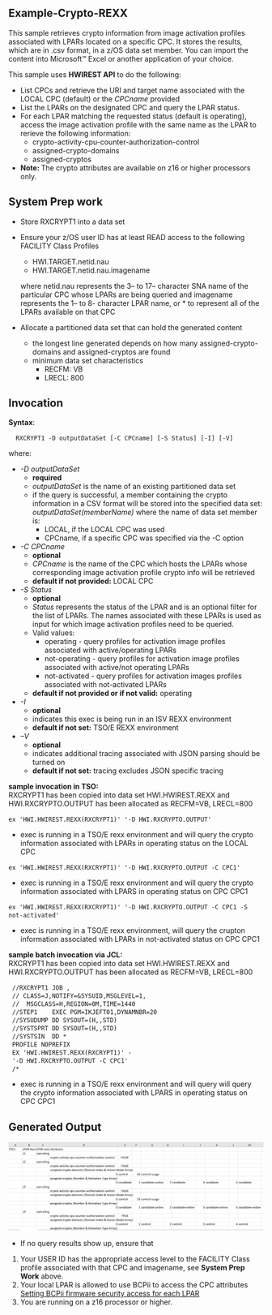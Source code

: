 ## Example-Crypto-REXX

This sample retrieves crypto information from image activation profiles associated with LPARs located on a specific CPC. It stores the results, which are in .csv format, in a z/OS data set member.  You can import the content into Microsoft™ Excel or another application of your choice.

This sample uses **HWIREST API** to do the following:
- List CPCs and retrieve the URI and target name associated with the
 LOCAL CPC (default) or the *CPCname* provided
- List the LPARs on the designated CPC and query the LPAR status.
- For each LPAR matching the requested status (default is operating), access the image activation profile with the same name as the LPAR to rerieve the 
following information:
     - crypto-activity-cpu-counter-authorization-control
     - assigned-crypto-domains
     - assigned-cryptos
- <b>Note: </b>
 The crypto attributes are available on z16 or higher processors only.

## System Prep work
- Store RXCRYPT1 into a data set
- Ensure your z/OS user ID has at least READ access to the following FACILITY Class Profiles
    - HWI.TARGET.netid.nau
    - HWI.TARGET.netid.nau.imagename

    <p>where netid.nau represents the 3– to 17– character SNA name of the particular CPC whose LPARs are being queried and imagename represents the 1– to 8- character LPAR name, or * to represent all of the LPARs available on that CPC </p>

- Allocate a partitioned data set that can hold the generated content
   - the longest line generated depends on how many assigned-crypto-domains and assigned-cryptos are found
   - minimum data set characteristics
     - RECFM: VB
     - LRECL: 800

## Invocation
**Syntax**:
```
  RXCRYPT1 -D outputDataSet [-C CPCname] [-S Status] [-I] [-V]                                                
 ```
 where:
  - *-D outputDataSet*
      - **required**
      - *outputDataSet* is the name of an existing partitioned data set
      - if the query is successful, a member containing the crypto
        information in a CSV format will be stored into the specified data set: *outputDataSet(memberName)* where the name of data set member is:
        - LOCAL, if the LOCAL CPC was used
        - CPCname, if a specific CPC was specified via the -C option
  - *-C CPCname*
      - **optional**
      - *CPCname* is the name of the CPC which hosts the LPARs whose corresponding image activation profile crypto info will be retrieved
      - **default if not provided:** LOCAL CPC
  - *-S Status*
      - **optional**
      - *Status* represents the status of the LPAR and is an optional filter for the list of LPARs. The names associated with these LPARs is used as input for which image activation profiles need to be queried.
      - Valid values:          
        - operating - query profiles for activation image profiles
        associated with active/operating LPARs  
        - not-operating - query profiles for activation image profiles     associated with active/not operating LPARs                                                  
        - not-activated - query profiles for activation images profiles
        associated with not-activated LPARs 
      - **default if not provided or if not valid:** operating                                               
  - *-I*
      - **optional**
      - indicates this exec is being run in an ISV REXX environment
      - **default if not set:** TSO/E REXX environment
  - *–V*
      - **optional**
      - indicates additional tracing associated with JSON parsing should be turned on
      - **default if not set:** tracing excludes JSON specific tracing

**sample invocation in TSO:**
<br>RXCRYPT1 has been copied into data set HWI.HWIREST.REXX and HWI.RXCRYPTO.OUTPUT
    has been allocated as RECFM=VB, LRECL=800
```
ex 'HWI.HWIREST.REXX(RXCRYPT1)' '-D HWI.RXCRYPTO.OUTPUT'
```
 - exec is running in a TSO/E rexx environment and will query the crypto information associated with LPARs in operating status on the LOCAL CPC
```
ex 'HWI.HWIREST.REXX(RXCRYPT1)' '-D HWI.RXCRYPTO.OUTPUT -C CPC1'
```
 - exec is running in a TSO/E rexx environment and will query the crypto information associated with LPARS in operating status on CPC CPC1
 ```
ex 'HWI.HWIREST.REXX(RXCRYPT1)' '-D HWI.RXCRYPTO.OUTPUT -C CPC1 -S not-activated'
```
 - exec is running in a TSO/E rexx environment, will query the crupton information associated with LPARs in not-activated status on CPC CPC1

**sample batch invocation via JCL:**
<br>RXCRYPT1 has been copied into data set HWI.HWIREST.REXX and HWI.RXCRYPTO.OUTPUT
    has been allocated as RECFM=VB, LRECL=800

```
 //RXCRYPT1 JOB ,
 // CLASS=J,NOTIFY=&SYSUID,MSGLEVEL=1,
 //  MSGCLASS=H,REGION=0M,TIME=1440
 //STEP1    EXEC PGM=IKJEFT01,DYNAMNBR=20
 //SYSUDUMP DD SYSOUT=(H,,STD)
 //SYSTSPRT DD SYSOUT=(H,,STD)
 //SYSTSIN  DD * 
 PROFILE NOPREFIX
 EX 'HWI.HWIREST.REXX(RXCRYPT1)' -
 '-D HWI.RXCRYPTO.OUTPUT -C CPC1'
 /*
 ```
 - exec is running in a TSO/E rexx environment and will query will query the crypto information associated with LPARS in operating status on CPC CPC1

## Generated Output

 ![Sample crypto result](images/SampleCryptoResult.png)
 - If no query results show up, ensure that
  1. Your USER ID has the appropriate access level to the FACILITY Class profile associated with that CPC and imagename, 
  see **System Prep Work** above.    
  2. Your local LPAR is allowed to use BCPii to access the CPC attributes
     [Setting BCPii firmware security access for each LPAR](https://www.ibm.com/docs/en/zos/2.5.0?topic=configuration-setting-bcpii-firmware-security-access-each-lpar)
  3. You are running on a z16 processor or higher.
